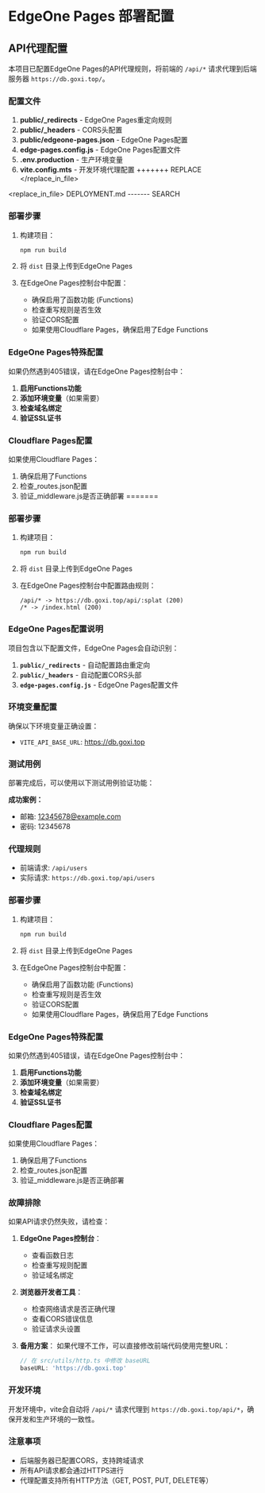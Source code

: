 # EdgeOne Pages 部署配置

## API代理配置

本项目已配置EdgeOne Pages的API代理规则，将前端的 `/api/*` 请求代理到后端服务器 `https://db.goxi.top/`。

### 配置文件

1. **public/_redirects** - EdgeOne Pages重定向规则
2. **public/_headers** - CORS头配置  
3. **public/edgeone-pages.json** - EdgeOne Pages配置
4. **edge-pages.config.js** - EdgeOne Pages配置文件
5. **.env.production** - 生产环境变量
6. **vite.config.mts** - 开发环境代理配置
+++++++ REPLACE</div>
</replace_in_file>

<replace_in_file>
<path>DEPLOYMENT.md</path>
<diff>------- SEARCH
### 部署步骤

1. 构建项目：
   ```bash
   npm run build
   ```

2. 将 `dist` 目录上传到EdgeOne Pages

3. 在EdgeOne Pages控制台中配置：
   - 确保启用了函数功能 (Functions)
   - 检查重写规则是否生效
   - 验证CORS配置
   - 如果使用Cloudflare Pages，确保启用了Edge Functions

### EdgeOne Pages特殊配置

如果仍然遇到405错误，请在EdgeOne Pages控制台中：

1. **启用Functions功能**
2. **添加环境变量**（如果需要）
3. **检查域名绑定**
4. **验证SSL证书**

### Cloudflare Pages配置

如果使用Cloudflare Pages：
1. 确保启用了Functions
2. 检查_routes.json配置
3. 验证_middleware.js是否正确部署
=======
### 部署步骤

1. 构建项目：
   ```bash
   npm run build
   ```

2. 将 `dist` 目录上传到EdgeOne Pages

3. 在EdgeOne Pages控制台中配置路由规则：
   ```
   /api/* -> https://db.goxi.top/api/:splat (200)
   /* -> /index.html (200)
   ```

### EdgeOne Pages配置说明

项目包含以下配置文件，EdgeOne Pages会自动识别：

1. **`public/_redirects`** - 自动配置路由重定向
2. **`public/_headers`** - 自动配置CORS头部
3. **`edge-pages.config.js`** - EdgeOne Pages配置文件

### 环境变量配置

确保以下环境变量正确设置：
- `VITE_API_BASE_URL`: https://db.goxi.top

### 测试用例

部署完成后，可以使用以下测试用例验证功能：

**成功案例：**
- 邮箱: 12345678@example.com
- 密码: 12345678

### 代理规则

- 前端请求: `/api/users` 
- 实际请求: `https://db.goxi.top/api/users`

### 部署步骤

1. 构建项目：
   ```bash
   npm run build
   ```

2. 将 `dist` 目录上传到EdgeOne Pages

3. 在EdgeOne Pages控制台中配置：
   - 确保启用了函数功能 (Functions)
   - 检查重写规则是否生效
   - 验证CORS配置
   - 如果使用Cloudflare Pages，确保启用了Edge Functions

### EdgeOne Pages特殊配置

如果仍然遇到405错误，请在EdgeOne Pages控制台中：

1. **启用Functions功能**
2. **添加环境变量**（如果需要）
3. **检查域名绑定**
4. **验证SSL证书**

### Cloudflare Pages配置

如果使用Cloudflare Pages：
1. 确保启用了Functions
2. 检查_routes.json配置
3. 验证_middleware.js是否正确部署

### 故障排除

如果API请求仍然失败，请检查：

1. **EdgeOne Pages控制台**：
   - 查看函数日志
   - 检查重写规则配置
   - 验证域名绑定

2. **浏览器开发者工具**：
   - 检查网络请求是否正确代理
   - 查看CORS错误信息
   - 验证请求头设置

3. **备用方案**：
   如果代理不工作，可以直接修改前端代码使用完整URL：
   ```javascript
   // 在 src/utils/http.ts 中修改 baseURL
   baseURL: 'https://db.goxi.top'
   ```

### 开发环境

开发环境中，vite会自动将 `/api/*` 请求代理到 `https://db.goxi.top/api/*`，确保开发和生产环境的一致性。

### 注意事项

- 后端服务器已配置CORS，支持跨域请求
- 所有API请求都会通过HTTPS进行
- 代理配置支持所有HTTP方法（GET, POST, PUT, DELETE等）